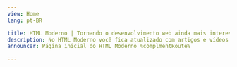 ```yaml
---
view: Home
lang: pt-BR

title: HTML Moderno | Tornando o desenvolvimento web ainda mais interessante
description: No HTML Moderno você fica atualizado com artigos e vídeos sobre o que tem de mais moderno em HTML5, semântica, acessibilidade, SEO, UX e performance web.
announcer: Página inicial do HTML Moderno %complmentRoute%

---
```

